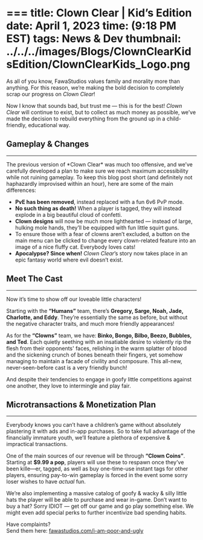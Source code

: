 ===
title: Clown Clear | Kid’s Edition
date: April 1, 2023
time: (9:18 PM EST)
tags: News & Dev
thumbnail: ../../../images/Blogs/ClownClearKidsEdition/ClownClearKids_Logo.png
===

As all of you know, FawaStudios values family and morality more than anything. For this reason, we’re making the bold decision to completely scrap our progress on *Clown Clear*!

Now I know that sounds bad, but trust me — this is for the best! *Clown Clear* will continue to exist, but to collect as much money as possible, we’ve made the decision to rebuild everything from the ground up in a child-friendly, educational way.

<h2 class="blog-subpage-header">Gameplay & Changes</h2>
<hr>
The previous version of *Clown Clear* was much too offensive, and we’ve carefully developed a plan to make sure we reach maximum accessibility while not ruining gameplay. To keep this blog post short (and definitely not haphazardly improvised within an hour), here are some of the main differences:

- **PvE has been removed**, instead replaced with a fun 6v6 PvP mode.
- **No such thing as death!** When a player is tagged, they will instead explode in a big beautiful cloud of confetti.
- **Clown designs** will now be much more lighthearted — instead of large, hulking mole hands, they’ll be equipped with fun little squirt guns.
- To ensure those with a fear of clowns aren’t excluded, a button on the main menu can be clicked to change every clown-related feature into an image of a nice fluffy cat. Everybody loves cats!
- **Apocalypse? Since when!** *Clown Clear*’s story now takes place in an epic fantasy world where evil doesn’t exist.

<h2 class="blog-subpage-header">Meet The Cast</h2>
<hr>
Now it’s time to show off our loveable little characters!

Starting with the **“Humans”** team, there’s **Gregory, Sarge, Noah, Jade, Charlotte, and Eddy**. They’re essentially the same as before, but without the negative character traits, and much more friendly appearances!

As for the **“Clowns”** team, we have: **Binko, Bongo, Bilbo, Beezo, Bubbles, and Ted**. Each quietly seething with an insatiable desire to violently rip the flesh from their opponents' faces, relishing in the warm splatter of blood and the sickening crunch of bones beneath their fingers, yet somehow managing to maintain a facade of civility and composure. This all-new, never-seen-before cast is a very friendly bunch!

And despite their tendencies to engage in goofy little competitions against one another, they love to intermingle and play fair.

<h2 class="blog-subpage-header">Microtransactions & Monetization Plan</h2>
<hr>
Everybody knows you can’t have a children’s game without absolutely plastering it with ads and in-app purchases. So to take full advantage of the financially immature youth, we’ll feature a plethora of expensive & impractical transactions.

One of the main sources of our revenue will be through **“Clown Coins”**. Starting at **$9.99 a pop**, players will use these to respawn once they’ve been kille—er, tagged, as well as buy one-time-use instant tags for other players, ensuring pay-to-win gameplay is forced in the event some sorry loser wishes to have *actual* fun.

We’re also implementing a massive catalog of goofy & wacky & silly little hats the player will be able to purchase and wear in-game. Don’t want to buy a hat? Sorry IDIOT — get off our game and go play something else. We might even add special perks to further incentivize bad spending habits.

Have complaints?  
Send them here: [fawastudios.com/i-am-poor-and-ugly](http://fawastudios.com/i-am-poor-and-ugly)